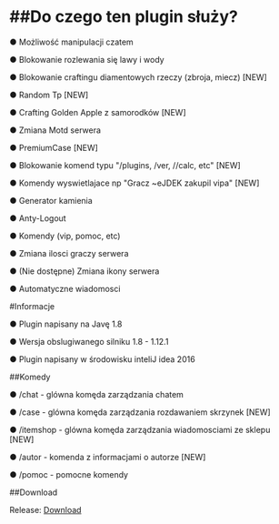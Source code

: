 <h1>##Do czego ten plugin służy?</h1>

● Możliwość manipulacji czatem

● Blokowanie rozlewania się lawy i wody

● Blokowanie craftingu diamentowych rzeczy (zbroja, miecz) [NEW]

● Random Tp [NEW] 

● Crafting Golden Apple z samorodków [NEW]

● Zmiana Motd serwera

● PremiumCase [NEW] 

● Blokowanie komend typu "/plugins, /ver, //calc, etc" [NEW]

● Komendy wyswietlajace np "Gracz ~eJDEK zakupil vipa" [NEW]

● Generator kamienia

● Anty-Logout

● Komendy (vip, pomoc, etc)

● Zmiana ilosci graczy serwera

● (Nie dostępne) Zmiana ikony serwera

● Automatyczne wiadomosci

#Informacje

● Plugin napisany na Javę 1.8

● Wersja obslugiwanego silniku 1.8 - 1.12.1

● Plugin napisany w środowisku inteliJ idea 2016

##Komedy

● /chat - glówna komęda zarządzania chatem

● /case - glówna komęda zarządzania rozdawaniem skrzynek [NEW]

● /itemshop - glówna komęda zarządzania wiadomosciami ze sklepu [NEW]

● /autor - komenda z informacjami o autorze [NEW]

● /pomoc - pomocne komendy

##Download

Release: <a href="http://www47.zippyshare.com/v/v3wslEtF/file.html">Download</a>
